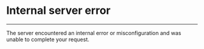 # Internal server error

----

The server encountered an internal error or misconfiguration and was unable to complete your request.

